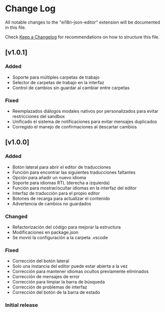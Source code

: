 # Change Log

All notable changes to the "ei18n-json-editor" extension will be documented in this file.

Check [Keep a Changelog](http://keepachangelog.com/) for recommendations on how to structure this file.

## [v1.0.1]

### Added
- Soporte para múltiples carpetas de trabajo
- Selector de carpetas de trabajo en la interfaz
- Control de cambios sin guardar al cambiar entre carpetas

### Fixed
- Reemplazados diálogos modales nativos por personalizados para evitar restricciones del sandbox
- Unificado el sistema de notificaciones para evitar mensajes duplicados
- Corregido el manejo de confirmaciones al descartar cambios

## [v1.0.0]

### Added
- Botón lateral para abrir el editor de traducciones
- Función para encontrar las siguientes traducciones faltantes
- Opción para añadir un nuevo idioma
- Soporte para idiomas RTL (derecha a izquierda)
- Función para mostrar/ocultar idiomas en la interfaz del editor
- Interfaz de traducción para el propio editor
- Botones de recarga para actualizar el contenido
- Advertencia de cambios no guardados

### Changed
- Refactorización del código para mejorar la estructura
- Modificaciones en package.json
- Se movió la configuración a la carpeta .vscode

### Fixed
- Corrección del botón lateral
- Solo una instancia del editor puede estar abierta a la vez
- Corrección para mantener idiomas ocultos previamente eliminados
- Corrección de mensajes de error
- Corrección para limpiar la barra de búsqueda
- Corrección de problemas de interfaz
- Corrección del botón de la barra de estado

### Initial release